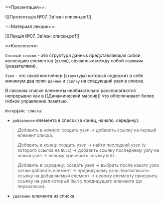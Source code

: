 ==Презентация==:

![[Презентація №07. Зв'язні списки.pdf]]

==Материал лекции==:

![[Лекція №07. Зв'язні списки.pdf]]

==Конспект==:

`Связный список` - это структура данных представляющая собой коллекцию елементов (`узлов`), связанных между собой `ссылками` (указателями). 

`Узел` - это такой контейнер (`структура`) который содержит в себе минимум два поля: `данные` и `ссылку` на следующий узел в списке.

В связном списке елементы необязательно рассполагаются непрерывно как в [[Динамический массив]] что обеспечивает более гибкое управление памятью.

`Интерфейс списка`:
- `добавление` елемента в список (в конец, начало, середину).
> *Добавить в начало*: 
> создать узел -> добавить ссылку на первый елемент списка.
> 
> *Добавить в конец*:
> создать узел -> найти последний узел (у которого ссылка на `NULL`) -> добавить ссылку последнему узлу на новый узел -> новому присвоить ссылку `NULL`. 
> 
> *Добавить в середину*:
> создать узел -> выбрать после какого узла хотим добавить елемент -> предидущему узлу перезаписать ссылку на добавляемый елемент -> новому елементу присвоить ссылку на узел который был у предидущего елемента (до перезаписи).
- `удаление` елемента из списка.